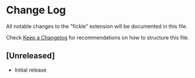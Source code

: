 # Change Log

All notable changes to the "fickle" extension will be documented in this file.

Check [Keep a Changelog](http://keepachangelog.com/) for recommendations on how to structure this file.

## [Unreleased]

- Initial release